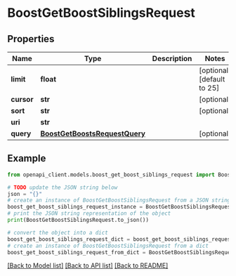 # BoostGetBoostSiblingsRequest


## Properties

Name | Type | Description | Notes
------------ | ------------- | ------------- | -------------
**limit** | **float** |  | [optional] [default to 25]
**cursor** | **str** |  | [optional] 
**sort** | **str** |  | [optional] 
**uri** | **str** |  | 
**query** | [**BoostGetBoostsRequestQuery**](BoostGetBoostsRequestQuery.md) |  | [optional] 

## Example

```python
from openapi_client.models.boost_get_boost_siblings_request import BoostGetBoostSiblingsRequest

# TODO update the JSON string below
json = "{}"
# create an instance of BoostGetBoostSiblingsRequest from a JSON string
boost_get_boost_siblings_request_instance = BoostGetBoostSiblingsRequest.from_json(json)
# print the JSON string representation of the object
print(BoostGetBoostSiblingsRequest.to_json())

# convert the object into a dict
boost_get_boost_siblings_request_dict = boost_get_boost_siblings_request_instance.to_dict()
# create an instance of BoostGetBoostSiblingsRequest from a dict
boost_get_boost_siblings_request_from_dict = BoostGetBoostSiblingsRequest.from_dict(boost_get_boost_siblings_request_dict)
```
[[Back to Model list]](../README.md#documentation-for-models) [[Back to API list]](../README.md#documentation-for-api-endpoints) [[Back to README]](../README.md)


